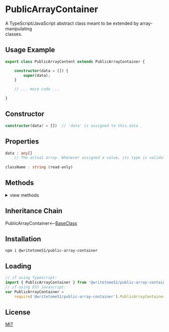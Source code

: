 # PublicArrayContainer

A TypeScript/JavaScript abstract class meant to be extended by array-manipulating  
classes.

## Usage Example
```ts
export class PublicArrayContent extends PublicArrayContainer {

    constructor(data = []) {
        super(data); 
    }

    // ... more code ...

}
```

## Constructor
```ts
constructor(data? = [])  // 'data' is assigned to this.data .
```

## Properties
```ts
data : any[]  
    // The actual array. Whenever assigned a value, its type is validated.
    
className : string (read-only)
```

## Methods
<details>
<summary>view methods</summary>

```ts
protected   _createGetterAndOrSetterForEach(
		propertyNames: string[],
		configuration: IGetterSetterConfiguration
	   ) : void
    /*********************
    Use this method when you have a bunch of properties that need getter and/or 
    setter functions that all do the same thing. You pass in an array of string 
    names of those properties, and the method attaches the same getter and/or 
    setter function to each property.
    IGetterSetterConfiguration is this object:
    {
        get_setterFunction?: (
             propertyName: string, index?: number, propertyNames?: string[]
        ) => Function,
	    // get_setterFunction takes the property name as first argument and 
	    // returns the setter function.  The setter function must take one 
	    // parameter and return void.
	    
        get_getterFunction?: (
             propertyName: string, index?: number, propertyNames?: string[]
        ) => Function
	    // get_getterFunction takes the property name as first argument and 
	    // returns the getter function.  The getter function must return something.
    }
    *********************/ 
	   
	   
protected   _returnThis_after(voidExpression: any) : this
    // voidExpression is executed, then function returns this.
    // Even if voidExpression returns something, the returned data isn't used.

protected   _errorIfPropertyHasNoValue(
                property: string, // can contain dot-notation, i.e., 'property.subproperty'
                propertyNameInError? = ''
            ) : void
    // If value of this[property] is undefined or null, it triggers fatal error:
    // `The property "${propertyNameInError}" has no value.`
```
</details>

## Inheritance Chain

PublicArrayContainer<--[BaseClass](https://github.com/writetome51/typescript-base-class#baseclass)

## Installation
```
npm i @writetome51/public-array-container
```

## Loading
```ts
// if using Typescript:
import { PublicArrayContainer } from '@writetome51/public-array-container';
// if using ES5 Javascript:
var PublicArrayContainer = 
    require('@writetome51/public-array-container').PublicArrayContainer;
```

## License
[MIT](https://choosealicense.com/licenses/mit/)

